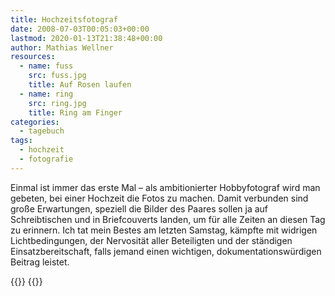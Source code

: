 ```yaml
---
title: Hochzeitsfotograf
date: 2008-07-03T00:05:03+00:00
lastmod: 2020-01-13T21:38:48+00:00
author: Mathias Wellner
resources:
  - name: fuss
    src: fuss.jpg
    title: Auf Rosen laufen
  - name: ring
    src: ring.jpg
    title: Ring am Finger
categories:
  - tagebuch
tags:
  - hochzeit
  - fotografie
---
```

Einmal ist immer das erste Mal &#8211; als ambitionierter Hobbyfotograf wird man gebeten, bei einer Hochzeit die Fotos zu machen. Damit verbunden sind große Erwartungen, speziell die Bilder des Paares sollen ja auf Schreibtischen und in Briefcouverts landen, um für alle Zeiten an diesen Tag zu erinnern. Ich tat mein Bestes am letzten Samstag, kämpfte mit widrigen Lichtbedingungen, der Nervosität aller Beteiligten und der ständigen Einsatzbereitschaft, falls jemand einen wichtigen, dokumentationswürdigen Beitrag leistet.
<!--more-->

{{<responsive-image name="ring">}}
{{<responsive-image name="fuss">}}
